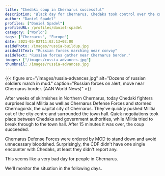 ```yaml
---
title: "Chedaki coup in Chernarus successful"
description: "Black day for Chernarus. Chedaks took control over the capital and proclaimed new Chedaki republic."
author: "Daniel Spadel"
profiles: ["Daniel Spadel"]
profileURL: /profiles/daniel-spadel
category: ["World"]
tags: ["Chernarus", "Europe"]
date: 2021-05-02T11:02:13+02:00
asidePhoto: /images/russia-buildup.jpg
asideAltText: "Russian forces marching near convoy"
asideText: "Russian forces gather near Chernarus border."
images: ["/images/russia-advances.jpg"]
thumbnail: /images/russia-advances.jpg
---
```


{{< figure src="/images/russia-advances.jpg" alt="Dozens of russian soldiers march in mud." caption="Russian forces on alert, move near Chernarus border. (AAN World News)" >}}

After weeks of skirmishes in Northern Chernarus, today Chedaki fighters surprised local Militia as well as Chernarus Defense Forces and stormed Chernogorsk, the capital city of Chernarus. They've quickly pushed Militia out of the city centre and surrounded the town hall. Quick negotiations took place between Chedaks and government authorities, while Militia tried to break through to the town hall. After 15 minutes it was over, the coup succeeded.

Chernarus Defense Forces were ordered by MOD to stand down and avoid unnecessary bloodshed. Surprisingly, the CDF didn't have one single encounter with Chedaks, at least they didn't report any.

This seems like a very bad day for people in Chernarus.

We'll monitor the situation in the following days.
